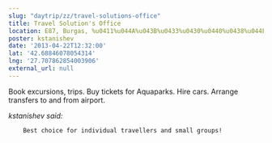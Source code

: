 ```yaml
---
slug: "daytrip/zz/travel-solutions-office"
title: Travel Solution's Office
location: E87, Burgas, %u0411%u044A%u043B%u0433%u0430%u0440%u0438%u044F, 8240
poster: kstanishev
date: '2013-04-22T12:32:00'
lat: '42.68846078054314'
lng: '27.707862854003906'
external_url: null
---
```


Book excursions, trips. Buy tickets for Aquaparks. Hire cars. Arrange transfers to and from airport.

<em>kstanishev said:</em>

        Best choice for individual travellers and small groups!
